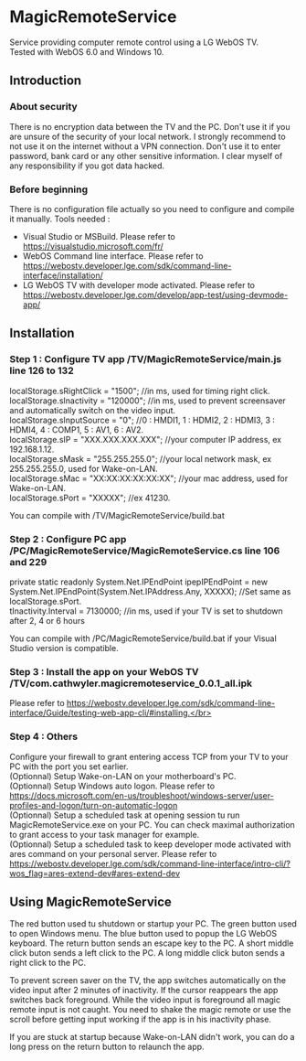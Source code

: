 # MagicRemoteService</br>
Service providing computer remote control using a LG WebOS TV.</br>
Tested with WebOS 6.0 and Windows 10.</br>

## Introduction

### About security</br>
There is no encryption data between the TV and the PC. Don't use it if you are unsure of the security of your local network. I strongly recommend to not use it on the internet without a VPN connection. Don't use it to enter password, bank card or any other sensitive information. I clear myself of any responsibility if you got data hacked.

### Before beginning</br>
There is no configuration file actually so you need to configure and compile it manually. Tools needed :</br>
- Visual Studio or MSBuild. Please refer to https://visualstudio.microsoft.com/fr/</br>
- WebOS Command line interface. Please refer to https://webostv.developer.lge.com/sdk/command-line-interface/installation/</br>
- LG WebOS TV with developer mode activated. Please refer to https://webostv.developer.lge.com/develop/app-test/using-devmode-app/</br>

## Installation

### Step 1 : Configure TV app /TV/MagicRemoteService/main.js line 126 to 132</br>
localStorage.sRightClick = "1500"; //in ms, used for timing right click.</br>
localStorage.sInactivity = "120000"; //in ms, used to prevent screensaver and automatically switch on the video input.</br>
localStorage.sInputSource = "0"; //0 : HMDI1, 1 : HDMI2, 2 : HDMI3, 3 : HDMI4, 4 : COMP1, 5 : AV1, 6 : AV2.</br>
localStorage.sIP = "XXX.XXX.XXX.XXX"; //your computer IP address, ex 192.168.1.12.</br>
localStorage.sMask = "255.255.255.0"; //your local network mask, ex 255.255.255.0, used for Wake-on-LAN.</br>
localStorage.sMac = "XX:XX:XX:XX:XX:XX"; //your mac address, used for Wake-on-LAN.</br>
localStorage.sPort = "XXXXX"; //ex 41230.</br>

You can compile with /TV/MagicRemoteService/build.bat</br>

### Step 2 : Configure PC app /PC/MagicRemoteService/MagicRemoteService.cs line 106 and 229</br>
private static readonly System.Net.IPEndPoint ipepIPEndPoint = new System.Net.IPEndPoint(System.Net.IPAddress.Any, XXXXX); //Set same as localStorage.sPort.</br>
tInactivity.Interval = 7130000; //in ms, used if your TV is set to shutdown after 2, 4 or 6 hours</br>

You can compile with /PC/MagicRemoteService/build.bat if your Visual Studio version is compatible.</br>

### Step 3 : Install the app on your WebOS TV /TV/com.cathwyler.magicremoteservice_0.0.1_all.ipk</br>
Please refer to https://webostv.developer.lge.com/sdk/command-line-interface/Guide/testing-web-app-cli/#installing.</br>

### Step 4 : Others
Configure your firewall to grant entering access TCP from your TV to your PC with the port you set earlier.</br>
(Optionnal) Setup Wake-on-LAN on your motherboard's PC.</br>
(Optionnal) Setup Windows auto logon. Please refer to https://docs.microsoft.com/en-us/troubleshoot/windows-server/user-profiles-and-logon/turn-on-automatic-logon</br>
(Optionnal) Setup a scheduled task at opening session tu run MagicRemoteService.exe on your PC. You can check maximal authorization to grant access to your task manager for example.</br>
(Optionnal) Setup a scheduled task to keep developer mode activated with ares command on your personal server. Please refer to https://webostv.developer.lge.com/sdk/command-line-interface/intro-cli/?wos_flag=ares-extend-dev#ares-extend-dev</br>

## Using MagicRemoteService
The red button used tu shutdown or startup your PC.
The green button used to open Windows menu.
The blue button used to popup the LG WebOS keyboard.
The return button sends an escape key to the PC.
A short middle click buton sends a left click to the PC.
A long middle click buton sends a right click to the PC.

To prevent screen saver on the TV, the app switches automatically on the video input after 2 minutes of inactivity. If the cursor reappears the app switches back foreground. While the video input is foreground all magic remote input is not caught. You need to shake the magic remote or use the scroll before getting input working if the app is in his inactivity phase.

If you are stuck at startup because Wake-on-LAN didn't work, you can do a long press on the return button to relaunch the app.
